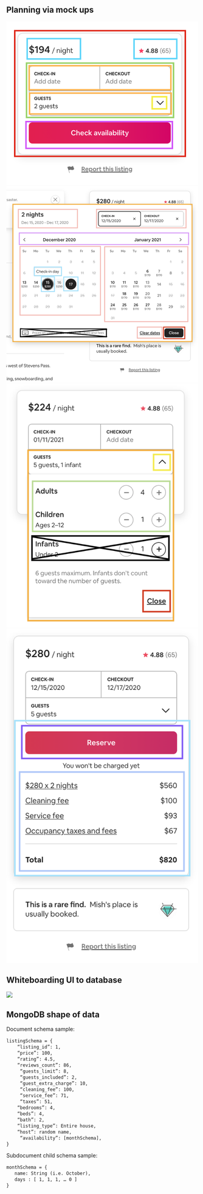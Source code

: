 ## Planning via mock ups
![](./img/front.png)
![](./img/calendar.png)
![](./img/guests.png)
![](./img/estimate.png)

## Whiteboarding UI to database
![](./img/calendar_whiteboarding.png)

## MongoDB shape of data
Document schema sample:
```
listingSchema = {
    “listing_id”: 1,
    “price”: 100,
    “rating”: 4.5,
    “reviews_count”: 86,
     “guests_limit”: 8,
     “guests_included”: 2,
     “guest_extra_charge”: 10,
     “cleaning_fee”: 100,
     “service_fee”: 71,
     “taxes”: 51,
	“bedrooms”: 4,
	“beds”: 4,
	“bath”: 2,
	“listing_type”: Entire house,
	“host”: random name,
     “availability”: [monthSchema],
}
```

Subdocument child schema sample:
```
monthSchema = {
   name: String (i.e. October),
   days : [ 1, 1, 1, … 0 ]
}
```